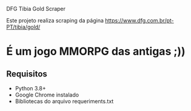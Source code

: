 DFG Tibia Gold Scraper

Este projeto realiza scraping da página https://www.dfg.com.br/pt-PT/tibia/gold/

# É um jogo MMORPG das antigas ;))

## Requisitos

- Python 3.8+
- Google Chrome instalado
- Bibliotecas do arquivo requeriments.txt
